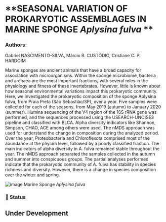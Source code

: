 # **SEASONAL VARIATION OF PROKARYOTIC ASSEMBLAGES IN MARINE SPONGE *Aplysina fulva* **

### **Authors**:

Gabriel NASCIMENTO-SILVA, Márcio R. CUSTÓDIO, Cristiane C. P. HARDOIM

Marine sponges are ancient animals that have a broad capacity for association with microorganisms. Within the sponge microbiome, bacteria and archaea are the most important fractions, with several roles in the physiology and fitness of these invertebrates. However, little is known about how seasonal environmental variations impact this prokaryotic community. Here, we investigated the prokaryotic composition of the sponge Aplysina fulva, from Praia Preta (São Sebastião/SP), over a year. Five samples were collected for each of the seasons, from May 2019 (autumn) to January 2020 (summer). Illumina sequencing of the V4 region of the 16S rRNA gene was performed, and the sequences processed using the USEARCH-UNOISE3 pipeline and classified with BLCA. Alpha diversity indicators like Shannon, Simpson, CHAO, ACE among others were used. The nMDS approach was used for understand the change in composition during the analyzed period. Over the year, Proteobacteria and Chloroflexota comprised most of the abundance at the phylum level, followed by a poorly classified fraction. The main indicators of alpha diversity in A. fulva remained stable throughout the year. The nMDS approach separated the samples collected in the autumn and summer into conspicuous groups. The partial analyses performed indicate that the prokaryotic community of A. fulva has stability in species richness and diversity. However, there is a change in species composition over the winter and spring.

![image](https://user-images.githubusercontent.com/46875030/147588994-ca460cb3-9501-460d-a19d-c84608188a23.png)
Marine Sponge *Aplysina fulva*

### :construction: Status
## **Under Development**
